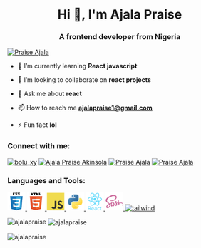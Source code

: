 <h1 align="center">Hi 👋, I'm Ajala Praise</h1>
<h3 align="center">A frontend developer from Nigeria</h3>

<p align="left"> <a href="https://twitter.com/PraiseAjala" target="blank"><img src="https://img.shields.io/twitter/follow/PraiseAjala?logo=twitter&style=for-the-badge" alt="Praise Ajala" /></a> </p>

- 🌱 I’m currently learning **React javascript**

- 👯 I’m looking to collaborate on **react projects**

- 💬 Ask me about **react**

- 📫 How to reach me **ajalapraise1@gmail.com**

- ⚡ Fun fact **lol**

<h3 align="left">Connect with me:</h3>
<p align="left">
<a href="https://twitter.com/PraiseAjala" target="blank"><img align="center" src="https://raw.githubusercontent.com/rahuldkjain/github-profile-readme-generator/master/src/images/icons/Social/twitter.svg" alt="bolu_xy" height="30" width="40" /></a>
<a href="https://www.linkedin.com/in/ajala-praise-akinsola" target="blank"><img align="center" src="https://raw.githubusercontent.com/rahuldkjain/github-profile-readme-generator/master/src/images/icons/Social/linked-in-alt.svg" alt="Ajala Praise Akinsola" height="30" width="40" /></a>
<a href="https://stackoverflow.com/users/20089450/ajala-praise-akinsola" target="blank"><img align="center" src="https://raw.githubusercontent.com/rahuldkjain/github-profile-readme-generator/master/src/images/icons/Social/stack-overflow.svg" alt="Praise Ajala" height="30" width="40" /></a>
<a href="https://instagram.com/tomiisinnn" target="blank"><img align="center" src="https://raw.githubusercontent.com/rahuldkjain/github-profile-readme-generator/master/src/images/icons/Social/instagram.svg" alt="Praise Ajala" height="30" width="40" /></a>
</p>

<h3 align="left">Languages and Tools:</h3>
<p align="left"> <a href="https://www.w3schools.com/css/" target="_blank" rel="noreferrer"> <img src="https://raw.githubusercontent.com/devicons/devicon/master/icons/css3/css3-original-wordmark.svg" alt="css3" width="40" height="40"/> </a> <a href="https://www.w3.org/html/" target="_blank" rel="noreferrer"> <img src="https://raw.githubusercontent.com/devicons/devicon/master/icons/html5/html5-original-wordmark.svg" alt="html5" width="40" height="40"/> </a> <a href="https://developer.mozilla.org/en-US/docs/Web/JavaScript" target="_blank" rel="noreferrer"> <img src="https://raw.githubusercontent.com/devicons/devicon/master/icons/javascript/javascript-original.svg" alt="javascript" width="40" height="40"/> </a> <a href="https://www.python.org" target="_blank" rel="noreferrer"> <img src="https://raw.githubusercontent.com/devicons/devicon/master/icons/python/python-original.svg" alt="python" width="40" height="40"/> </a> <a href="https://reactjs.org/" target="_blank" rel="noreferrer"> <img src="https://raw.githubusercontent.com/devicons/devicon/master/icons/react/react-original-wordmark.svg" alt="react" width="40" height="40"/> </a> <a href="https://sass-lang.com" target="_blank" rel="noreferrer"> <img src="https://raw.githubusercontent.com/devicons/devicon/master/icons/sass/sass-original.svg" alt="sass" width="40" height="40"/> </a> <a href="https://tailwindcss.com/" target="_blank" rel="noreferrer"> <img src="https://www.vectorlogo.zone/logos/tailwindcss/tailwindcss-icon.svg" alt="tailwind" width="40" height="40"/> </a> </p>

<p><img align="left" src="https://github-readme-stats.vercel.app/api/top-langs?username=ajalapraise&show_icons=true&locale=en&layout=compact" alt="ajalapraise" /></p>

<p>&nbsp;<img align="center" src="https://github-readme-stats.vercel.app/api?username=ajalapraise&show_icons=true&locale=en" alt="ajalapraise" /></p>

<p><img align="center" src="https://github-readme-streak-stats.herokuapp.com/?user=ajalapraise&" alt="ajalapraise" /></p>
